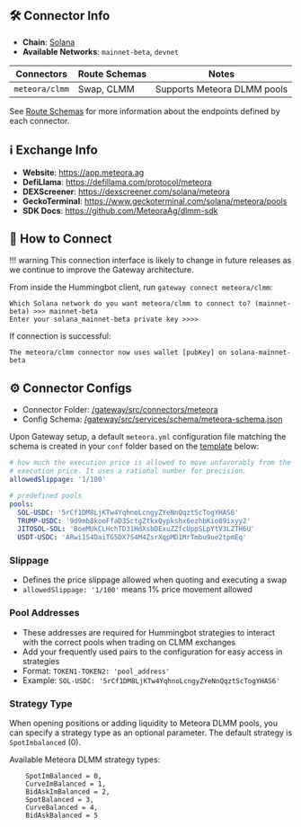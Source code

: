 ## 🛠 Connector Info

* **Chain**: [Solana](/gateway/chains/solana)
* **Available Networks**: `mainnet-beta`, `devnet`

| Connectors | Route Schemas | Notes | 
| --------- | ------ | ----- |
| `meteora/clmm` | Swap, CLMM | Supports Meteora DLMM pools |

See [Route Schemas](/gateway/schemas) for more information about the endpoints defined by each connector.

## ℹ️ Exchange Info

- **Website**: <https://app.meteora.ag>
- **DefiLlama**: <https://defillama.com/protocol/meteora>
- **DEXScreener**: <https://dexscreener.com/solana/meteora>
- **GeckoTerminal**: <https://www.geckoterminal.com/solana/meteora/pools>
- **SDK Docs**: <https://github.com/MeteoraAg/dlmm-sdk>

## 🔑 How to Connect

!!! warning
    This connection interface is likely to change in future releases as we continue to improve the Gateway architecture.

From inside the Hummingbot client, run `gateway connect meteora/clmm`:

```
Which Solana network do you want meteora/clmm to connect to? (mainnet-beta) >>> mainnet-beta
Enter your solana_mainnet-beta private key >>>>
```

If connection is successful:
```
The meteora/clmm connector now uses wallet [pubKey] on solana-mainnet-beta
```

## ⚙️ Connector Configs

* Connector Folder: [/gateway/src/connectors/meteora](https://github.com/hummingbot/gateway/tree/development/src/connectors/meteora)
* Config Schema: [/gateway/src/services/schema/meteora-schema.json](https://github.com/hummingbot/gateway/tree/development/src/services/schema/meteora-schema.json)

Upon Gateway setup, a default `meteora.yml` configuration file matching the schema is created in your `conf` folder based on the [template](https://github.com/hummingbot/gateway/tree/development/src/templates/meteora.yml) below:

```yaml
# how much the execution price is allowed to move unfavorably from the trade
# execution price. It uses a rational number for precision.
allowedSlippage: '1/100'

# predefined pools
pools:
  SOL-USDC: '5rCf1DM8LjKTw4YqhnoLcngyZYeNnQqztScTogYHAS6'
  TRUMP-USDC: '9d9mb8kooFfaD3SctgZtkxQypkshx6ezhbKio89ixyy2'
  JITOSOL-SOL: 'BoeMUkCLHchTD31HdXsbDExuZZfcUppSLpYtV3LZTH6U'
  USDT-USDC: 'ARwi1S4DaiTG5DX7S4M4ZsrXqpMD1MrTmbu9ue2tpmEq'
```

### Slippage

- Defines the price slippage allowed when quoting and executing a swap
- `allowedSlippage: '1/100'` means 1% price movement allowed

### Pool Addresses

- These addresses are required for Hummingbot strategies to interact with the correct pools when trading on CLMM exchanges
- Add your frequently used pairs to the configuration for easy access in strategies
- Format: `TOKEN1-TOKEN2: 'pool_address'`
- Example: `SOL-USDC: '5rCf1DM8LjKTw4YqhnoLcngyZYeNnQqztScTogYHAS6'`

### Strategy Type

When opening positions or adding liquidity to Meteora DLMM pools, you can specify a strategy type as an optional parameter. The default strategy is `SpotImbalanced` (0).

Available Meteora DLMM strategy types:
```
    SpotImBalanced = 0,
    CurveImBalanced = 1,
    BidAskImBalanced = 2,
    SpotBalanced = 3,
    CurveBalanced = 4,
    BidAskBalanced = 5
```
